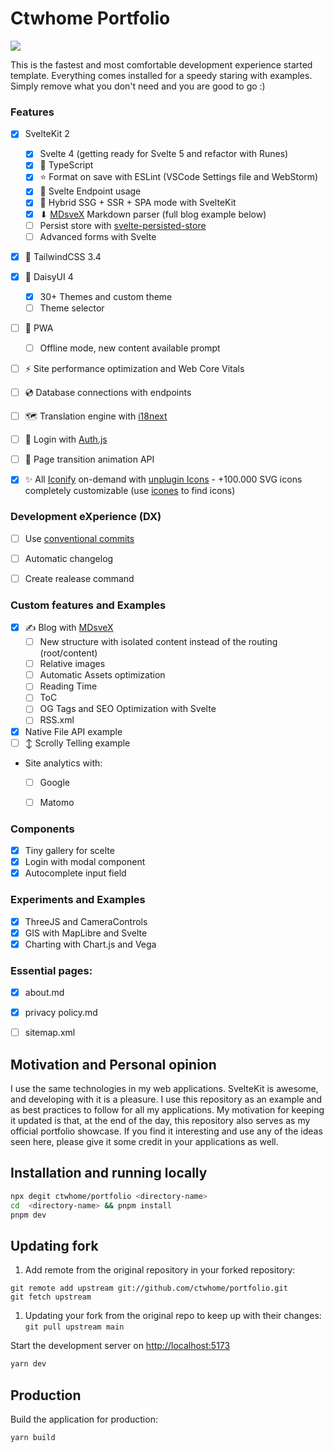 # Ctwhome Portfolio

![](https://user-images.githubusercontent.com/4195550/271762629-a864e2a7-0cd5-40b6-8409-6c71f9da0246.png)

This is the fastest and most comfortable development experience started template.
Everything comes installed for a speedy staring with examples. Simply remove what you don't need and you are good to go :)

### Features
- [x] SvelteKit 2
  - [x] Svelte 4 (getting ready for Svelte 5 and refactor with Runes)
  - [x] 🦾 TypeScript
  - [x] ⭐️ Format on save with ESLint (VSCode Settings file and WebStorm)
  - [x] 🔌 Svelte Endpoint usage
  - [x] 🔄 Hybrid SSG + SSR + SPA mode with SvelteKit
  - [x] ⬇ [MDsveX](https://github.com/pngwn/MDsveX) Markdown parser (full blog example below)
  - [ ] Persist store with [svelte-persisted-store](https://github.com/joshnuss/svelte-persisted-store)
  - [ ] Advanced forms with Svelte
- [x] 💙 TailwindCSS 3.4
- [x] 🌼 DaisyUI 4
  - [x] 30+ Themes and custom theme
  - [ ] Theme selector

- [ ] 🚀 PWA
  - [ ] Offline mode, new content available prompt


- [ ] ⚡️ Site performance optimization and Web Core Vitals
- [ ] 💿 Database connections with endpoints
- [ ] 🗺️ Translation engine with [i18next](https://github.com/i18next/i18next)
- [ ] 🔐 Login with [Auth.js](https://authjs.dev/)


- [ ] 🕺 Page transition animation API
- [x] ✨ All [Iconify](https://iconify.design/) on-demand with [unplugin Icons](https://github.com/unplugin/unplugin-icons) - +100.000 SVG icons completely customizable (use [icones](https://icones.js.org) to find icons)

### Development eXperience (DX)
- [ ] Use [conventional commits](https://www.conventionalcommits.org/en/v1.0.0/)
- [ ] Automatic changelog
- [ ] Create realease command


### Custom features and Examples
- [x] ✍️ Blog with [MDsveX](https://github.com/pngwn/MDsveX)
  - [ ] New structure with isolated content instead of the routing (root/content)
  - [ ] Relative images
  - [ ] Automatic Assets optimization
  - [ ] Reading Time
  - [ ] ToC
  - [ ] OG Tags and SEO Optimization with Svelte
  - [ ] RSS.xml
- [x] Native File API example
- [ ] ↕️ Scrolly Telling example
- Site analytics with:
  - [ ] Google
  - [ ] Matomo


### Components
- [x] Tiny gallery for scelte
- [x] Login with modal component
- [x] Autocomplete input field

### Experiments and Examples
- [x] ThreeJS and CameraControls
- [x] GIS with MapLibre and Svelte
- [x] Charting with Chart.js and Vega

 ### Essential pages:
  - [x] about.md
  - [x] privacy policy.md
  - [ ] sitemap.xml



## Motivation and Personal opinion
I use the same technologies in my web applications. SvelteKit is awesome, and developing with it is a pleasure. I use this repository as an example and as best practices to follow for all my applications. My motivation for keeping it updated is that, at the end of the day, this repository also serves as my official portfolio showcase. If you find it interesting and use any of the ideas seen here, please give it some credit in your applications as well.


## Installation and running locally

```bash
npx degit ctwhome/portfolio <directory-name>
cd  <directory-name> && pnpm install
pnpm dev
```

## Updating fork

1.  Add remote from the original repository in your forked repository:

```shell
git remote add upstream git://github.com/ctwhome/portfolio.git
git fetch upstream
```
1.  Updating your fork from the original repo to keep up with their changes:
    `git pull upstream main`

Start the development server on [http://localhost:5173](http://localhost:5173)

```bash
yarn dev
```


## Production

Build the application for production:

```bash
yarn build
```

